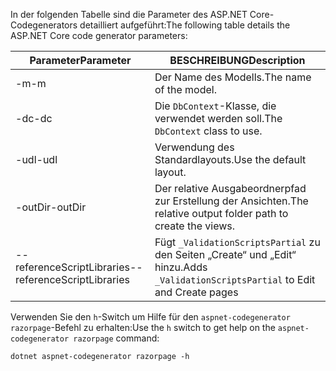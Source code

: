 <a name="codegenerator"></a> <span data-ttu-id="f9ea8-101">In der folgenden Tabelle sind die Parameter des ASP.NET Core-Codegenerators detailliert aufgeführt:</span><span class="sxs-lookup"><span data-stu-id="f9ea8-101">The following table details the ASP.NET Core code generator parameters:</span></span>

| <span data-ttu-id="f9ea8-102">Parameter</span><span class="sxs-lookup"><span data-stu-id="f9ea8-102">Parameter</span></span>               | <span data-ttu-id="f9ea8-103">BESCHREIBUNG</span><span class="sxs-lookup"><span data-stu-id="f9ea8-103">Description</span></span>|
| ----------------- | ------------ |
| <span data-ttu-id="f9ea8-104">-m</span><span class="sxs-lookup"><span data-stu-id="f9ea8-104">-m</span></span>  | <span data-ttu-id="f9ea8-105">Der Name des Modells.</span><span class="sxs-lookup"><span data-stu-id="f9ea8-105">The name of the model.</span></span> |
| <span data-ttu-id="f9ea8-106">-dc</span><span class="sxs-lookup"><span data-stu-id="f9ea8-106">-dc</span></span>  | <span data-ttu-id="f9ea8-107">Die `DbContext`-Klasse, die verwendet werden soll.</span><span class="sxs-lookup"><span data-stu-id="f9ea8-107">The `DbContext` class to use.</span></span> |
| <span data-ttu-id="f9ea8-108">-udl</span><span class="sxs-lookup"><span data-stu-id="f9ea8-108">-udl</span></span> | <span data-ttu-id="f9ea8-109">Verwendung des Standardlayouts.</span><span class="sxs-lookup"><span data-stu-id="f9ea8-109">Use the default layout.</span></span> |
| <span data-ttu-id="f9ea8-110">-outDir</span><span class="sxs-lookup"><span data-stu-id="f9ea8-110">-outDir</span></span> | <span data-ttu-id="f9ea8-111">Der relative Ausgabeordnerpfad zur Erstellung der Ansichten.</span><span class="sxs-lookup"><span data-stu-id="f9ea8-111">The relative output folder path to create the views.</span></span> |
| <span data-ttu-id="f9ea8-112">--referenceScriptLibraries</span><span class="sxs-lookup"><span data-stu-id="f9ea8-112">--referenceScriptLibraries</span></span> | <span data-ttu-id="f9ea8-113">Fügt `_ValidationScriptsPartial` zu den Seiten „Create“ und „Edit“ hinzu.</span><span class="sxs-lookup"><span data-stu-id="f9ea8-113">Adds `_ValidationScriptsPartial` to Edit and Create pages</span></span> |

<span data-ttu-id="f9ea8-114">Verwenden Sie den `h`-Switch um Hilfe für den `aspnet-codegenerator razorpage`-Befehl zu erhalten:</span><span class="sxs-lookup"><span data-stu-id="f9ea8-114">Use the `h` switch to get help on the `aspnet-codegenerator razorpage` command:</span></span>

```console
dotnet aspnet-codegenerator razorpage -h
```
